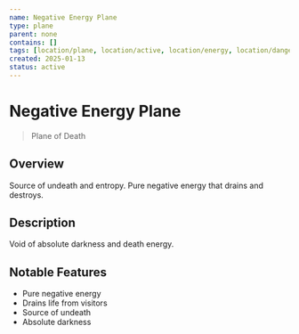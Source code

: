 ```yaml
---
name: Negative Energy Plane
type: plane
parent: none
contains: []
tags: [location/plane, location/active, location/energy, location/dangerous]
created: 2025-01-13
status: active
---
```


# Negative Energy Plane

> Plane of Death

## Overview
Source of undeath and entropy. Pure negative energy that drains and destroys.

## Description
Void of absolute darkness and death energy.

## Notable Features
- Pure negative energy
- Drains life from visitors
- Source of undeath
- Absolute darkness